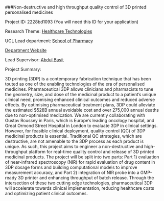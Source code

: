 ###Non-destructive and high throughput quality control of 3D printed personalised medicines

Project ID: 2228bd1093
(You will need this ID for your application)

Research Theme: [Healthcare Technologies](../themes/healthcare-technologies.md)

UCL Lead department: [School of Pharmacy](../departments/school-of-pharmacy.md)

[Department Website](https://www.ucl.ac.uk/pharmacy)

Lead Supervisor: [Abdul Basit](https://iris.ucl.ac.uk/iris/browse/profile?upi=ABASI56)

Project Summary:

3D printing (3DP) is a contemporary fabrication technique that has been touted as one of the enabling technologies of the era of personalised medicines. Pharmaceutical 3DP allows clinicians and pharmacists to tune the geometry, size, and dose of the medicinal product to a patient’s unique clinical need, promising enhanced clinical outcomes and reduced adverse effects. By optimising pharmaceutical treatment plans, 3DP could alleviate the estimated $528B annual avoidable cost and over 275,000 annual deaths due to non-optimised medication. We are currently collaborating with Gustav Roussey in Paris, which is Europe’s leading oncology hospital, and Great Ormond Street Hospital in London to evaluate 3DP in clinical settings. However, for feasible clinical deployment, quality control (QC) of 3DP medicinal products is essential. Traditional QC strategies, which are destructive, are not amenable to the 3DP process as each product is unique. As such, this project aims to engineer a non-destructive and high-throughput platform for real-time quality control and release of 3D printed medicinal products. The project will be split into two parts: Part 1) evaluation of near-infrared spectroscopy (NIR) for rapid evaluation of drug content in 3DP dosage forms and building computational models to improve measurement accuracy, and Part 2) integration of NIR probe into a GMP-ready 3D printer and enhancing throughput of batch release. Through the intersection of these two cutting edge technologies, pharmaceutical 3DP will accelerate towards clinical implementation, reducing healthcare costs and optimizing patient clinical outcomes.